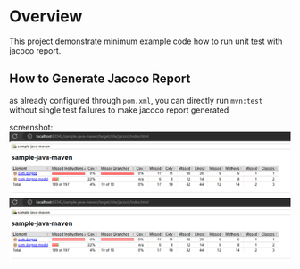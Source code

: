 # Overview

This project demonstrate minimum example code how to run unit test with jacoco report.

## How to Generate Jacoco Report
as already configured through `pom.xml`, you can directly run `mvn:test` without single test failures to make jacoco report generated

screenshot:
![img](./docs/example-jacoco-report.png)
![img](./docs/example-jacoco-report.png)

